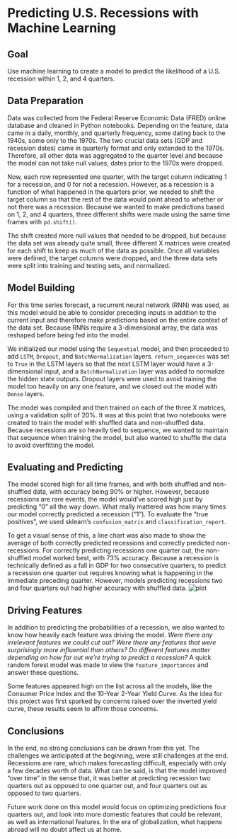 # Predicting U.S. Recessions with Machine Learning

## Goal

Use machine learning to create a model to predict the likelihood of a U.S. recession within 1, 2, and 4 quarters. 


## Data Preparation

Data was collected from the Federal Reserve Economic Data (FRED) online database and cleaned in Python notebooks. Depending on the feature, data came in a daily, monthly, and quarterly frequency, some dating back to the 1940s, some only to the 1970s. The two crucial data sets (GDP and recession dates) came in quarterly format and only extended to the 1970s. Therefore, all other data was aggregated to the quarter level and because the model can not take null values, dates prior to the 1970s were dropped.

Now, each row represented one quarter, with the target column indicating 1 for a recession, and 0 for not a recession. However, as a recession is a function of what happened in the quarters prior, we needed to shift the target column so that the rest of the data would point ahead to whether or not there was a recession. Because we wanted to make predictions based on 1, 2, and 4 quarters, three different shifts were made using the same time frames with `pd.shift()`. 

The shift created more null values that needed to be dropped, but because the data set was already quite small, three different X matrices were created for each shift to keep as much of the data as possible. Once all variables were defined, the target columns were dropped, and the three data sets were split into training and testing sets, and normalized.


## Model Building

For this time series forecast, a recurrent neural network (RNN) was used, as this model would be able to consider preceding inputs in addition to the current input and therefore make predictions based on the entire context of the data set. Because RNNs require a 3-dimensional array, the data was reshaped before being fed into the model. 

We initialized our model using the `Sequential` model, and then proceeded to add `LSTM`, `Dropout`, and `BatchNormalization` layers. `return_sequences` was set to `True` in the LSTM layers so that the next LSTM layer would have a 3-dimensional input, and a `BatchNormalization` layer was added to normalize the hidden state outputs. Dropout layers were used to avoid training the model too heavily on any one feature, and we closed out the  model with `Dense` layers. 

The model was compiled and then trained on each of the three X matrices, using a validation split of 20%. It was at this point that two notebooks were created to train the model with shuffled data and non-shuffled data. Because recessions are so heavily tied to sequence, we wanted to maintain that sequence when training the model, but also wanted to shuffle the data to avoid overfitting the model. 


## Evaluating and Predicting

The model scored high for all time frames, and with both shuffled and non-shuffled data, with accuracy being 90% or higher. However, because recessions are rare events, the model would’ve scored high just by predicting “0” all the way down. What really mattered was how many times our model correctly predicted a recession (“1”). To evaluate the “true positives”, we used sklearn’s `confusion_matrix` and `classification_report`. 

To get a visual sense of this, a line chart was also made to show the average of both correctly predicted recessions and correctly predicted non-recessions. For correctly predicting recessions one quarter out, the non-shuffled model worked best, with 73% accuracy. Because a recession is technically defined as a fall in GDP for two consecutive quarters, to predict a recession one quarter out requires knowing what is happening in the immediate preceding quarter. However, models predicting recessions two and four quarters out had higher accuracy with shuffled data. 
![plot](https://github.com/lorijta92/machine-learning-predicting-recessions/blob/master/images/plots/shuffle_noShuffule_vs20.png?raw=true)


## Driving Features

In addition to predicting the probabilities of a recession, we also wanted to know how heavily each feature was driving the model. _Were there any irrelevant features we could cut out? Were there any features that were surprisingly more influential than others? Do different features matter depending on how far out we’re trying to predict a recession?_ A quick random forest model was made to view the `feature_importances` and answer these questions. 

Some features appeared high on the list across all the models, like the Consumer Price Index and the 10-Year 2-Year Yield Curve. As the idea for this project was first sparked by concerns raised over the inverted yield curve, these results seem to affirm those concerns.


## Conclusions

In the end, no strong conclusions can be drawn from this yet. The challenges we anticipated at the beginning, were still challenges at the end. Recessions are rare, which makes forecasting difficult, especially with only a few decades worth of data. What can be said, is that the model improved “over time” in the sense that, it was better at predicting recession two quarters out as opposed to one quarter out, and four quarters out as opposed to two quarters. 

Future work done on this model would focus on optimizing predictions four quarters out, and look into more domestic features that could be relevant, as well as international features. In the era of globalization, what happens abroad will no doubt affect us at home. 
